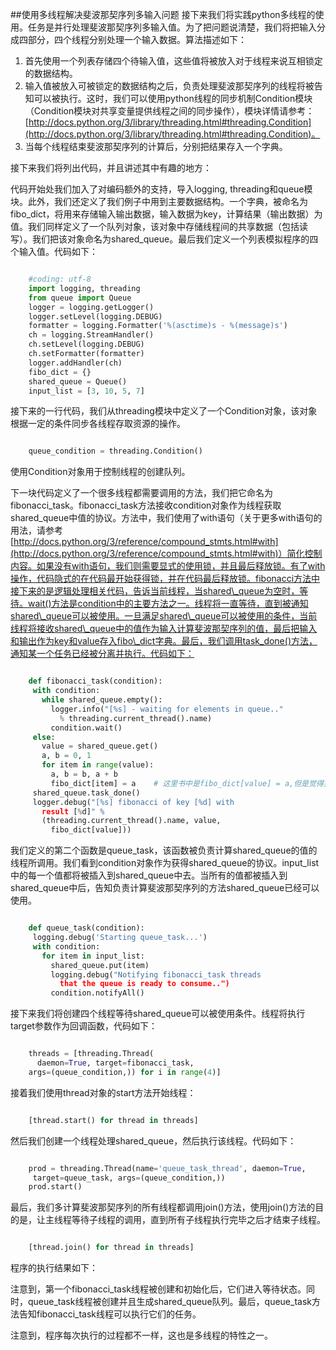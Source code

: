 ##使用多线程解决斐波那契序列多输入问题
接下来我们将实践python多线程的使用。任务是并行处理斐波那契序列多输入值。为了把问题说清楚，我们将把输入分成四部分，四个线程分别处理一个输入数据。算法描述如下：

1. 首先使用一个列表存储四个待输入值，这些值将被放入对于线程来说互相锁定的数据结构。
2. 输入值被放入可被锁定的数据结构之后，负责处理斐波那契序列的线程将被告知可以被执行。这时，我们可以使用python线程的同步机制Condition模块（Condition模块对共享变量提供线程之间的同步操作），模块详情请参考：[http://docs.python.org/3/library/threading.html#threading.Condition](http://docs.python.org/3/library/threading.html#threading.Condition)。
3. 当每个线程结束斐波那契序列的计算后，分别把结果存入一个字典。

接下来我们将列出代码，并且讲述其中有趣的地方：

代码开始处我们加入了对编码额外的支持，导入logging, threading和queue模块。此外，我们还定义了我们例子中用到主要数据结构。一个字典，被命名为fibo_dict，将用来存储输入输出数据，输入数据为key，计算结果（输出数据）为值。我们同样定义了一个队列对象，该对象中存储线程间的共享数据（包括读写）。我们把该对象命名为shared\_queue。最后我们定义一个列表模拟程序的四个输入值。代码如下：

```python

    #coding: utf-8
    import logging, threading
    from queue import Queue
    logger = logging.getLogger()
    logger.setLevel(logging.DEBUG)
    formatter = logging.Formatter('%(asctime)s - %(message)s')
    ch = logging.StreamHandler()
    ch.setLevel(logging.DEBUG)
    ch.setFormatter(formatter)
    logger.addHandler(ch)
    fibo_dict = {}
    shared_queue = Queue()
    input_list = [3, 10, 5, 7]
```

接下来的一行代码，我们从threading模块中定义了一个Condition对象，该对象根据一定的条件同步各线程存取资源的操作。

```python

    queue_condition = threading.Condition()
```

使用Condition对象用于控制线程的创建队列。

下一块代码定义了一个很多线程都需要调用的方法，我们把它命名为fibonacci\_task。fibonacci\_task方法接收condition对象作为线程获取shared\_queue中值的协议。方法中，我们使用了with语句（关于更多with语句的用法，请参考[http://docs.python.org/3/reference/compound_stmts.html#with](http://docs.python.org/3/reference/compound_stmts.html#with)）简化控制内容。如果没有with语句，我们则需要显式的使用锁，并且最后释放锁。有了with操作，代码隐式的在代码最开始获得锁，并在代码最后释放锁。fibonacci方法中接下来的是逻辑处理相关代码，告诉当前线程，当shared\_queue为空时，等待。wait()方法是condition中的主要方法之一。线程将一直等待，直到被通知shared\_queue可以被使用。一旦满足shared\_queue可以被使用的条件，当前线程将接收shared\_queue中的值作为输入计算斐波那契序列的值，最后把输入和输出作为key和value存入fibo\_dict字典。最后，我们调用task_done()方法，通知某一个任务已经被分离并执行。代码如下：

```python

    def fibonacci_task(condition):
     with condition:
       while shared_queue.empty():
         logger.info("[%s] - waiting for elements in queue.."
           % threading.current_thread().name)
         condition.wait()
     else:
       value = shared_queue.get()
       a, b = 0, 1
       for item in range(value):
         a, b = b, a + b
         fibo_dict[item] = a    # 这里书中是fibo_dict[value] = a,但是觉得重复赋值没有意义
     shared_queue.task_done()
     logger.debug("[%s] fibonacci of key [%d] with
       result [%d]" %
       (threading.current_thread().name, value,
         fibo_dict[value]))
```

我们定义的第二个函数是queue\_task，该函数被负责计算shared\_queue的值的线程所调用。我们看到condition对象作为获得shared\_queue的协议。input\_list中的每一个值都将被插入到shared\_queue中去。当所有的值都被插入到shared\_queue中后，告知负责计算斐波那契序列的方法shared\_queue已经可以使用。

```python

    def queue_task(condition):
     logging.debug('Starting queue_task...')
     with condition:
       for item in input_list:
         shared_queue.put(item)
         logging.debug("Notifying fibonacci_task threads
           that the queue is ready to consume..")
         condition.notifyAll()
```

接下来我们将创建四个线程等待shared\_queue可以被使用条件。线程将执行target参数作为回调函数，代码如下：

```python

    threads = [threading.Thread(
      daemon=True, target=fibonacci_task,
    args=(queue_condition,)) for i in range(4)]
```

接着我们使用thread对象的start方法开始线程：

```python

    [thread.start() for thread in threads]
```

然后我们创建一个线程处理shared\_queue，然后执行该线程。代码如下：

```python

    prod = threading.Thread(name='queue_task_thread', daemon=True,
     target=queue_task, args=(queue_condition,))
    prod.start()
```

最后，我们多计算斐波那契序列的所有线程都调用join()方法，使用join()方法的目的是，让主线程等待子线程的调用，直到所有子线程执行完毕之后才结束子线程。

```python

    [thread.join() for thread in threads]
```

程序的执行结果如下：

注意到，第一个fibonacci\_task线程被创建和初始化后，它们进入等待状态。同时，queue\_task线程被创建并且生成shared\_queue队列。最后，queue\_task方法告知fibonacci_task线程可以执行它们的任务。

注意到，程序每次执行的过程都不一样，这也是多线程的特性之一。
